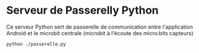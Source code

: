 # Serveur de Passerelly Python

Ce serveur Python sert de passerelle de communication entre l'application Android et le microbit centrale (microbit à l'écoute des micro:bits capteurs)

```bash
python ./passerelle.py
```
